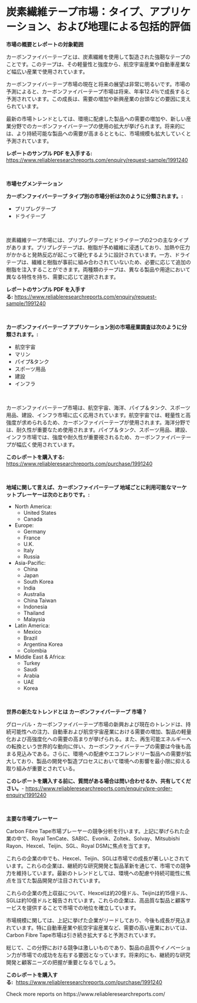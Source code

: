 <p><h1>炭素繊維テープ市場：タイプ、アプリケーション、および地理による包括的評価</h1></p><p><strong>市場の概要とレポートの対象範囲</strong></p>
<p><p>カーボンファイバーテープとは、炭素繊維を使用して製造された強靭なテープのことです。このテープは、その軽量性と強度から、航空宇宙産業や自動車産業など幅広い産業で使用されています。</p><p>カーボンファイバーテープ市場の現在と将来の展望は非常に明るいです。市場の予測によると、カーボンファイバーテープ市場は将来、年率12.4％で成長すると予測されています。この成長は、需要の増加や新興産業の台頭などの要因に支えられています。</p><p>最新の市場トレンドとしては、環境に配慮した製品への需要の増加や、新しい産業分野でのカーボンファイバーテープの使用の拡大が挙げられます。将来的には、より持続可能な製品への需要が高まるとともに、市場規模も拡大していくと予測されています。</p></p>
<p><strong>レポートのサンプル PDF を入手する:</strong> <a href="https://www.reliableresearchreports.com/enquiry/request-sample/1991240">https://www.reliableresearchreports.com/enquiry/request-sample/1991240</a></p>
<p>&nbsp;</p>
<p><strong>市場セグメンテーション</strong></p>
<p><strong>カーボンファイバーテープ タイプ別の市場分析は次のように分類されます。:</strong></p>
<p><ul><li>プリプレグテープ</li><li>ドライテープ</li></ul></p>
<p>&nbsp;</p>
<p><p>炭素繊維テープ市場には、プリプレグテープとドライテープの2つの主なタイプがあります。プリプレグテープは、樹脂が予め繊維に浸透しており、加熱や圧力がかかると発熱反応が起こって硬化するように設計されています。一方、ドライテープは、繊維と樹脂が事前に組み合わされていないため、必要に応じて追加の樹脂を注入することができます。両種類のテープは、異なる製品や用途において異なる特性を持ち、需要に応じて選択されます。</p></p>
<p><strong>レポートのサンプル PDF を入手する:</strong>&nbsp;<a href="https://www.reliableresearchreports.com/enquiry/request-sample/1991240">https://www.reliableresearchreports.com/enquiry/request-sample/1991240</a></p>
<p>&nbsp;</p>
<p><strong> カーボンファイバーテープ アプリケーション別の市場産業調査は次のように分類されます。:</strong></p>
<p><ul><li>航空宇宙</li><li>マリン</li><li>パイプ&タンク</li><li>スポーツ用品</li><li>建設</li><li>インフラ</li></ul></p>
<p>&nbsp;</p>
<p><p>カーボンファイバーテープ市場は、航空宇宙、海洋、パイプ＆タンク、スポーツ用品、建設、インフラ市場に広く応用されています。航空宇宙では、軽量性と高強度が求められるため、カーボンファイバーテープが使用されます。海洋分野では、耐久性が重要なため使用されます。パイプ＆タンク、スポーツ用品、建設、インフラ市場では、強度や耐久性が重要視されるため、カーボンファイバーテープが幅広く使用されています。</p></p>
<p><strong>このレポートを購入する:</strong>&nbsp; <a href="https://www.reliableresearchreports.com/purchase/1991240">https://www.reliableresearchreports.com/purchase/1991240</a></p>
<p>&nbsp;</p>
<p><strong>地域に関して言えば、カーボンファイバーテープ 地域ごとに利用可能なマーケットプレーヤーは次のとおりです。:</strong></p>
<p><ul>
    <li>
        North America:
        <ul>
            <li>United States</li>
            <li>Canada</li>
        </ul>
    </li>
    <li>
        Europe:
        <ul>
            <li>Germany</li>
            <li>France</li>
            <li>U.K.</li>
            <li>Italy</li>
            <li>Russia</li>
        </ul>
    </li>
    <li>
        Asia-Pacific:
        <ul>
            <li>China</li>
            <li>Japan</li>
            <li>South Korea</li>
            <li>India</li>
            <li>Australia</li>
            <li>China Taiwan</li>
            <li>Indonesia</li>
            <li>Thailand</li>
            <li>Malaysia</li>
        </ul>
    </li>
    <li>
        Latin America:
        <ul>
            <li>Mexico</li>
            <li>Brazil</li>
            <li>Argentina Korea</li>
            <li>Colombia</li>
        </ul>
    </li>
    <li>
        Middle East & Africa:
        <ul>
            <li>Turkey</li>
            <li>Saudi</li>
            <li>Arabia</li>
            <li>UAE</li>
            <li>Korea</li>
        </ul>
    </li>
    </ul></p>
<p>&nbsp;</p>
<p><strong>世界の新たなトレンドとは カーボンファイバーテープ 市場？</strong></p>
<p><p>グローバル・カーボンファイバーテープ市場の新興および現在のトレンドは、持続可能性への注力、自動車および航空宇宙産業における需要の増加、製品の軽量化および高強度化への需要の高まりが挙げられる。また、再生可能エネルギーへの転換という世界的な動向に伴い、カーボンファイバーテープの需要は今後も高まる見込みである。さらに、環境への配慮やエコフレンドリー製品への需要が拡大しており、製品の開発や製造プロセスにおいて環境への影響を最小限に抑える取り組みが重要とされている。</p></p>
<p><strong>このレポートを購入する前に、質問がある場合は問い合わせるか、共有してください。</strong>- <a href="https://www.reliableresearchreports.com/enquiry/pre-order-enquiry/1991240">https://www.reliableresearchreports.com/enquiry/pre-order-enquiry/1991240</a></p>
<p>&nbsp;</p>
<p><strong>主要な市場プレーヤー</strong></p>
<p><p>Carbon Fibre Tape市場プレーヤーの競争分析を行います。上記に挙げられた企業の中で、Royal TenCate、SABIC、Evonik、Zoltek、Solvay、Mitsubishi Rayon、Hexcel、Teijin、SGL、Royal DSMに焦点を当てます。</p><p>これらの企業の中でも、Hexcel、Teijin、SGLは市場での成長が著しいとされています。これらの企業は、継続的な研究開発と製品革新を通じて、市場での競争力を維持しています。最新のトレンドとしては、環境への配慮や持続可能性に焦点を当てた製品開発が注目されています。</p><p>これらの企業の売上収益について、Hexcelは約20億ドル、Teijinは約15億ドル、SGLは約10億ドルと報告されています。これらの企業は、高品質な製品と顧客サービスを提供することで市場での地位を確立しています。</p><p>市場規模に関しては、上記に挙げた企業がリードしており、今後も成長が見込まれています。特に自動車産業や航空宇宙産業など、需要の高い産業においては、Carbon Fibre Tape市場は引き続き拡大すると予測されています。</p><p>総じて、この分野における競争は激しいものであり、製品の品質やイノベーション力が市場での成功を左右する要因となっています。将来的にも、継続的な研究開発と顧客ニーズの把握が重要となるでしょう。</p></p>
<p><strong>このレポートを購入する:</strong>&nbsp;&nbsp;<a href="https://www.reliableresearchreports.com/purchase/1991240">https://www.reliableresearchreports.com/purchase/1991240</a></p>
<p>Check more reports on https://www.reliableresearchreports.com/</p>